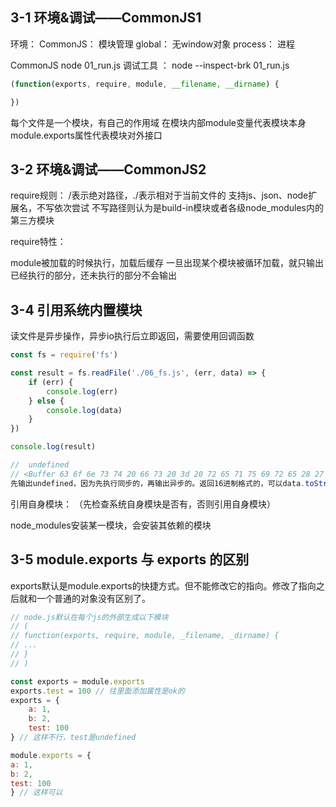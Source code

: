 ## 3-1 环境&调试——CommonJS1

环境：
CommonJS： 模块管理
global： 无window对象
process： 进程

CommonJS
node 01_run.js
调试工具 ： node --inspect-brk 01_run.js


``` js
(function(exports, require, module, __filename, __dirname) {

})
```

每个文件是一个模块，有自己的作用域
在模块内部module变量代表模块本身
module.exports属性代表模块对外接口

## 3-2 环境&调试——CommonJS2

require规则：
/表示绝对路径，./表示相对于当前文件的
支持js、json、node扩展名，不写依次尝试
不写路径则认为是build-in模块或者各级node_modules内的第三方模块

require特性：

module被加载的时候执行，加载后缓存
一旦出现某个模块被循环加载，就只输出已经执行的部分，还未执行的部分不会输出

## 3-4 引用系统内置模块

读文件是异步操作，异步io执行后立即返回，需要使用回调函数

``` js
const fs = require('fs')

const result = fs.readFile('./06_fs.js', (err, data) => {
    if (err) {
        console.log(err)
    } else {
        console.log(data)
    }
})

console.log(result)

//  undefined
// <Buffer 63 6f 6e 73 74 20 66 73 20 3d 20 72 65 71 75 69 72 65 28 27 66 73 27 29 0d 0a 0d // 0a 63 6f 6e 73 74 20 72 65 73 75 6c 74 20 3d 20 66 73 2e 72 65 61 64 ... >
先输出undefined，因为先执行同步的，再输出异步的。返回16进制格式的，可以data.toString()

```

引用自身模块：
（先检查系统自身模块是否有，否则引用自身模块）

node_modules安装某一模块，会安装其依赖的模块

## 3-5 module.exports 与 exports 的区别

exports默认是module.exports的快捷方式。但不能修改它的指向。修改了指向之后就和一个普通的对象没有区别了。

``` js
// node.js默认在每个js的外部生成以下模块
// (
// function(exports, require, module, _filename, _dirname) {
// ...
// }
// )

const exports = module.exports
exports.test = 100 // 往里面添加属性是ok的
exports = {
    a: 1,
    b: 2,
    test: 100
} // 这样不行，test是undefined

module.exports = {
a: 1,
b: 2,
test: 100
} // 这样可以
```

